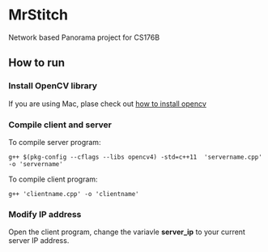 # MrStitch

Network based Panorama project for CS176B

## How to run

### Install OpenCV library

If you are using Mac, plase check out [how to install opencv](https://medium.com/@jaskaranvirdi/setting-up-opencv-and-c-development-environment-in-xcode-b6027728003)


### Compile client and server

To compile server program: 

~~~~
g++ $(pkg-config --cflags --libs opencv4) -std=c++11  'servername.cpp' -o 'servername'
~~~~

To compile client program: 

~~~~
g++ 'clientname.cpp' -o 'clientname'
~~~~

### Modify IP address

Open the client program, change the variavle **server_ip** to your current server IP address.

